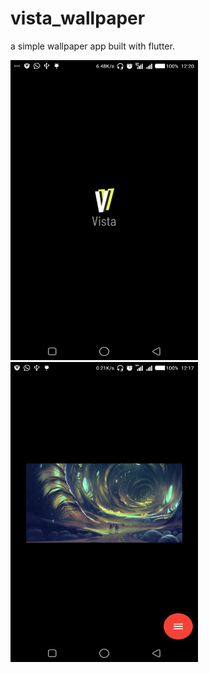 # vista_wallpaper
 a simple wallpaper app built with flutter.
 
 
<img src="https://github.com/Richard-bejide/vista_wallpaper/blob/main/flutter_11.png" height="480" width="300">     <img src="https://github.com/Richard-bejide/vista_wallpaper/blob/main/flutter_04.png" height="480" width="300"> 
